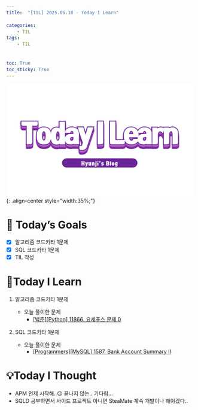 ```yaml
---
title:  "[TIL] 2025.05.18 - Today I Learn" 

categories: 
    - TIL
tags: 
    - TIL


toc: True
toc_sticky: True
---
```


![TIL](/assets/images/TIL3.png){: .align-center style="width:35%;"}


# 🎯 Today’s Goals
- [x] 알고리즘 코드카타 1문제
- [x] SQL 코드카타 1문제
- [x] TIL 작성

# 👀Today I Learn
1. 알고리즘 코드카타 1문제

   - 오늘 풀이한 문제
     - [[백준][Python] 11866. 요세푸스 문제 0](https://hzi09.github.io/python_boj/python_11866/)

2. SQL 코드카타 1문제

   - 오늘 풀이한 문제
     - [[Programmers][MySQL] 1587. Bank Account Summary II](https://hzi09.github.io/mysql_leetcode/lc_sql_1587)


# 💡Today I Thought
- APM 언제 시작해..😢 끝나지 않는.. 기다림...
- SQLD 공부하면서 사이드 프로젝트 아니면 SteaMate 계속 개발이나 해야겠다..